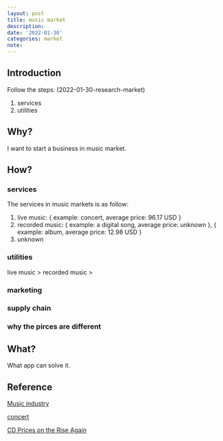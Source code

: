 ```yaml
---
layout: post
title: music market
description:
date: '2022-01-30'
categories: market
note:
---
```


## Introduction

Follow the steps: (2022-01-30-research-market)

1. services
2. utilities

## Why?

I want to start a business in music market.

## How?

### services

The services in music markets is as follow:

1. live music: { example: concert, average price: 96.17 USD }
2. recorded music: { example: a digital song, average price: unknown }, { example: album, average price: 12.98 USD }
3. unknown

### utilities

live music > recorded music >

### marketing

### supply chain

### why the pirces are different


## What?

What app can solve it.

## Reference

[Music industry](https://en.wikipedia.org/wiki/Music_industry)

[concert](https://en.wikipedia.org/wiki/Concert)

[CD Prices on the Rise Again](https://www.rollingstone.com/music/music-news/cd-prices-on-the-rise-again-232601/)
